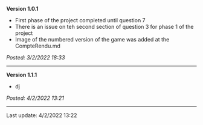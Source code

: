**Version 1.0.1**

* First phase of the project completed until question 7
* There is an issue on teh second section of question 3 for phase 1 of the project
* Image of the numbered version of the game was added at the CompteRendu.md

*Posted: 3/2/2022 18:33*


---

**Version 1.1.1**

* dj

*Posted: 4/2/2022 13:21*

---------

Last update: 4/2/2022 13:22
